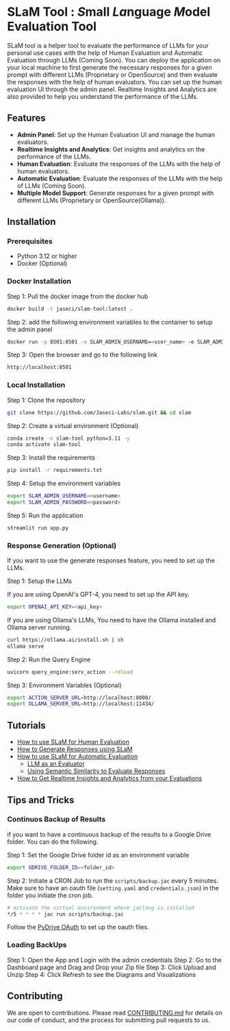 # SLaM Tool : *S*mall *La*nguage *M*odel Evaluation Tool

SLaM tool is a helper tool to evaluate the performance of LLMs for your personal use cases with the help of Human Evaluation and Automatic
 Evaluation through LLMs (Coming Soon). You can deploy the application on your local machine to first generate the necessary
responses for a given prompt with different LLMs (Proprietary or OpenSource) and then evaluate the responses with the help of human evaluators.
 You can set up the human evaluation UI through the admin panel. Realtime Insights and Analytics are also provided to help
you understand the performance of the LLMs.

## Features

- **Admin Panel**: Set up the Human Evaluation UI and manage the human evaluators.
- **Realtime Insights and Analytics**: Get insights and analytics on the performance of the LLMs.
- **Human Evaluation**: Evaluate the responses of the LLMs with the help of human evaluators.
- **Automatic Evaluation**: Evaluate the responses of the LLMs with the help of LLMs (Coming Soon).
- **Multiple Model Support**: Generate responses for a given prompt with different LLMs (Proprietary or OpenSource(Ollama)).

## Installation

### Prerequisites

- Python 3.12 or higher
- Docker (Optional)

### Docker Installation

Step 1: Pull the docker image from the docker hub

```bash
docker build -t jaseci/slam-tool:latest .
```

Step 2: add the following environment variables to the container to setup the admin panel

```bash
docker run -p 8501:8501 -e SLAM_ADMIN_USERNAME=<user_name> -e SLAM_ADMIN_PASSWORD=<password> jaseci/slam-tool:latest
```

Step 3: Open the browser and go to the following link

```bash
http://localhost:8501
```

### Local Installation

Step 1: Clone the repository

```bash
git clone https://github.com/Jaseci-Labs/slam.git && cd slam
```

Step 2: Create a virtual environment (Optional)

```bash
conda create -n slam-tool python=3.11 -y
conda activate slam-tool
```

Step 3: Install the requirements

```bash
pip install -r requirements.txt
```

Step 4: Setup the environment variables

```bash
export SLAM_ADMIN_USERNAME=<username>
export SLAM_ADMIN_PASSWORD=<password>
```

Step 5: Run the application

```bash
streamlit run app.py
```

### Response Generation (Optional)

If you want to use the generate responses feature, you need to set up the LLMs.

Step 1: Setup the LLMs

If you are using OpenAI's GPT-4, you need to set up the API key.

```bash
export OPENAI_API_KEY=<api_key>
```

If you are using Ollama's LLMs, You need to have the Ollama installed and Ollama server running.

```bash
curl https://ollama.ai/install.sh | sh
ollama serve
```

Step 2: Run the Query Engine

```bash
uvicorn query_engine:serv_action --reload
```

Step 3: Environment Variables (Optional)

```bash
export ACTION_SERVER_URL=http://localhost:8000/
export OLLAMA_SERVER_URL=http://localhost:11434/
```

## Tutorials

- [How to use SLaM for Human Evaluation](docs/tutorials/human_eval.md)
- [How to Generate Responses using SLaM](docs/tutorials/response_generator.md)
- [How to use SLaM for Automatic Evaluation](docs/tutorials/automatic_eval.md)
    - [LLM as an Evaluator](docs/tutorials/automatic_eval.md#llm-as-an-evaluator)
    - [Using Semantic Similarity to Evaluate Responses](docs/tutorials/automatic_eval.md#using-semantic-similarity-to-evaluate-responses)
- [How to Get Realtime Insights and Analytics from your Evaluations](docs/tutorials/insights_analytics.md)

## Tips and Tricks

### Continuos Backup of Results

if you want to have a continuous backup of the results to a Google Drive folder. You can do the following.

Step 1: Set the Google Drive folder id as an environment variable
```bash
export GDRIVE_FOLDER_ID=<folder_id>
```

Step 2: Initiate a CRON Job to run the `scripts/backup.jac` every 5 minutes. Make sure to have an oauth file (`setting.yaml` and `credentials.json`) in the folder you initiate the cron job.
```bash
# activate the virtual environment where jaclang is installed
*/5 * * * * jac run scripts/backup.jac
```

Follow the [PyDrive OAuth](https://pythonhosted.org/PyDrive/oauth.html) to set up the oauth files.

### Loading BackUps

Step 1: Open the App and Login with the admin credentials
Step 2: Go to the Dashboard page and Drag and Drop your Zip file
Step 3: Click Upload and Unzip
Step 4: Click Refresh to see the Diagrams and Visualizations

## Contributing

We are open to contributions. Please read [CONTRIBUTING.md](CONTRIBUTING.md) for details on our code of conduct,
and the process for submitting pull requests to us.
